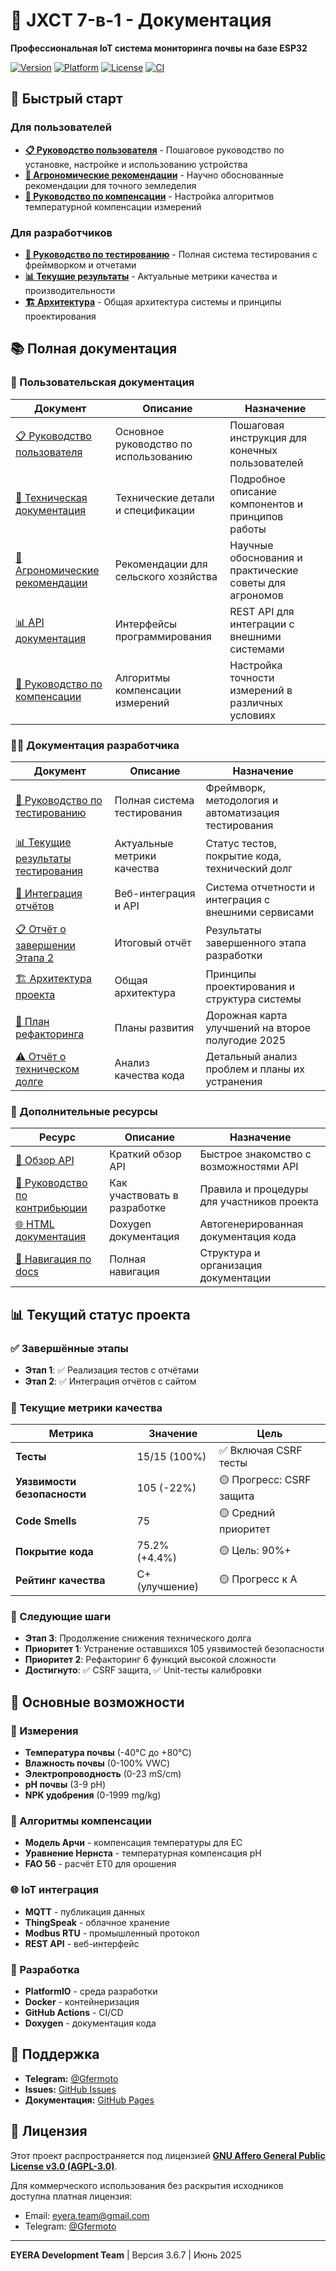 # 🌱 JXCT 7-в-1 - Документация

**Профессиональная IoT система мониторинга почвы на базе ESP32**

[![Version](https://img.shields.io/github/v/tag/Gfermoto/soil-sensor-7in1?color=blue&label=version)](https://github.com/Gfermoto/soil-sensor-7in1/releases)
[![Platform](https://img.shields.io/badge/platform-ESP32-green.svg)](https://www.espressif.com/en/products/socs/esp32)
[![License](https://img.shields.io/github/license/Gfermoto/soil-sensor-7in1?color=yellow&label=license)](../LICENSE)
[![CI](https://github.com/Gfermoto/soil-sensor-7in1/actions/workflows/ci.yml/badge.svg?branch=main)](https://github.com/Gfermoto/soil-sensor-7in1/actions/workflows/ci.yml)

## 🚀 Быстрый старт

### Для пользователей
- **[📋 Руководство пользователя](manuals/USER_GUIDE.md)** - Пошаговое руководство по установке, настройке и использованию устройства
- **[🌱 Агрономические рекомендации](manuals/AGRO_RECOMMENDATIONS.md)** - Научно обоснованные рекомендации для точного земледелия
- **[🔬 Руководство по компенсации](manuals/COMPENSATION_GUIDE.md)** - Настройка алгоритмов температурной компенсации измерений

### Для разработчиков
- **[🧪 Руководство по тестированию](TESTING_GUIDE.md)** - Полная система тестирования с фреймворком и отчетами
- **[📊 Текущие результаты](CURRENT_TEST_RESULTS.md)** - Актуальные метрики качества и производительности
- **[🏗️ Архитектура](dev/ARCH_OVERALL.md)** - Общая архитектура системы и принципы проектирования

## 📚 Полная документация

### 👥 Пользовательская документация
| Документ | Описание | Назначение |
|----------|----------|------------|
| [📋 Руководство пользователя](manuals/USER_GUIDE.md) | Основное руководство по использованию | Пошаговая инструкция для конечных пользователей |
| [🔧 Техническая документация](manuals/TECHNICAL_DOCS.md) | Технические детали и спецификации | Подробное описание компонентов и принципов работы |
| [🌱 Агрономические рекомендации](manuals/AGRO_RECOMMENDATIONS.md) | Рекомендации для сельского хозяйства | Научные обоснования и практические советы для агрономов |
| [📊 API документация](manuals/API.md) | Интерфейсы программирования | REST API для интеграции с внешними системами |
| [🔬 Руководство по компенсации](manuals/COMPENSATION_GUIDE.md) | Алгоритмы компенсации измерений | Настройка точности измерений в различных условиях |

### 👨‍💻 Документация разработчика
| Документ | Описание | Назначение |
|----------|----------|------------|
| [🧪 Руководство по тестированию](TESTING_GUIDE.md) | Полная система тестирования | Фреймворк, методология и автоматизация тестирования |
| [📊 Текущие результаты тестирования](CURRENT_TEST_RESULTS.md) | Актуальные метрики качества | Статус тестов, покрытие кода, технический долг |
| [🔄 Интеграция отчётов](REPORTS_INTEGRATION.md) | Веб-интеграция и API | Система отчетности и интеграция с внешними сервисами |
| [📋 Отчёт о завершении Этапа 2](STAGE_2_COMPLETION_REPORT.md) | Итоговый отчёт | Результаты завершенного этапа разработки |
| [🏗️ Архитектура проекта](dev/ARCH_OVERALL.md) | Общая архитектура | Принципы проектирования и структура системы |
| [🔧 План рефакторинга](dev/QA_REFACTORING_PLAN_2025H2.md) | Планы развития | Дорожная карта улучшений на второе полугодие 2025 |
| [⚠️ Отчёт о техническом долге](dev/TECH_DEBT_REPORT_2025-06.md) | Анализ качества кода | Детальный анализ проблем и планы их устранения |

### 📖 Дополнительные ресурсы
| Ресурс | Описание | Назначение |
|--------|----------|------------|
| [📄 Обзор API](api-overview.md) | Краткий обзор API | Быстрое знакомство с возможностями API |
| [🔧 Руководство по контрибьюции](CONTRIBUTING_DOCS.md) | Как участвовать в разработке | Правила и процедуры для участников проекта |
| [🌐 HTML документация](../site/api-overview/) | Doxygen документация | Автогенерированная документация кода |
| [📖 Навигация по docs](NAVIGATION.md) | Полная навигация | Структура и организация документации |

## 📊 Текущий статус проекта

### ✅ Завершённые этапы
- **Этап 1**: ✅ Реализация тестов с отчётами
- **Этап 2**: ✅ Интеграция отчётов с сайтом

### 🎯 Текущие метрики качества
| Метрика | Значение | Цель |
|---------|----------|------|
| **Тесты** | 15/15 (100%) | ✅ Включая CSRF тесты |
| **Уязвимости безопасности** | 105 (-22%) | 🟡 Прогресс: CSRF защита |
| **Code Smells** | 75 | 🟡 Средний приоритет |
| **Покрытие кода** | 75.2% (+4.4%) | 🟡 Цель: 90%+ |
| **Рейтинг качества** | C+ (улучшение) | 🟡 Прогресс к A |

### 🚀 Следующие шаги
- **Этап 3**: Продолжение снижения технического долга
- **Приоритет 1**: Устранение оставшихся 105 уязвимостей безопасности
- **Приоритет 2**: Рефакторинг 6 функций высокой сложности
- **Достигнуто**: ✅ CSRF защита, ✅ Unit-тесты калибровки

## 🔧 Основные возможности

### 🌱 Измерения
- **Температура почвы** (-40°C до +80°C)
- **Влажность почвы** (0-100% VWC)
- **Электропроводность** (0-23 mS/cm)
- **pH почвы** (3-9 pH)
- **NPK удобрения** (0-1999 mg/kg)

### 🧠 Алгоритмы компенсации
- **Модель Арчи** - компенсация температуры для EC
- **Уравнение Нернста** - температурная компенсация pH
- **FAO 56** - расчёт ET0 для орошения

### 🌐 IoT интеграция
- **MQTT** - публикация данных
- **ThingSpeak** - облачное хранение
- **Modbus RTU** - промышленный протокол
- **REST API** - веб-интерфейс

### 🔧 Разработка
- **PlatformIO** - среда разработки
- **Docker** - контейнеризация
- **GitHub Actions** - CI/CD
- **Doxygen** - документация кода

## 🤝 Поддержка

- **Telegram:** [@Gfermoto](https://t.me/Gfermoto)
- **Issues:** [GitHub Issues](https://github.com/Gfermoto/soil-sensor-7in1/issues)
- **Документация:** [GitHub Pages](https://gfermoto.github.io/soil-sensor-7in1/)

## 📄 Лицензия

Этот проект распространяется под лицензией **[GNU Affero General Public License v3.0 (AGPL-3.0)](../LICENSE)**.

Для коммерческого использования без раскрытия исходников доступна платная лицензия:
- Email: eyera.team@gmail.com
- Telegram: [@Gfermoto](https://t.me/Gfermoto)

---

**EYERA Development Team** | Версия 3.6.7 | Июнь 2025 